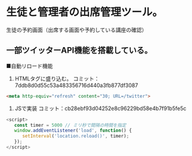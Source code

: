 # 生徒と管理者の出席管理ツール。
生徒の予約画面（出席する画面や予約している講座の確認）



## 一部ツイッターAPI機能を搭載している。
■自動リロード機能
1. HTMLタグに盛り込む。
コミット：7ddb8d0d55c53a483356716d440a3fb877df3087
```html
<meta http-equiv="refresh" content="30; URL=/twitter">
```

1. JSで実装
コミット：cb28ebf93d04252e8c96229bd58e4b7f91b5fe5c
```javascript
<script>
   const timer = 5000 // ミリ秒で間隔の時間を指定
   window.addEventListener('load', function() {
      setInterval('location.reload()', timer);
   });
</script>
```
